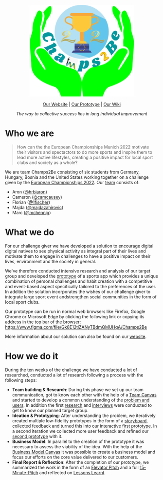 <p align="center">
  <a href="https://gxc-int-innovation-challenge21.github.io/gxc-team-23/">
    <img src="https://github.com/gxc-int-innovation-challenge21/gxc-team-23/blob/72470f584390af980a085272c925e9d5d1933652/01%20-%20Team%20&%20Ideation/Champs2Be-Logo.png" alt="Team logo" height="300">
  </a>
<p align="middle"><a href="https://gxc-int-innovation-challenge21.github.io/gxc-team-23/">Our Website</a> | <a href="https://www.figma.com/file/Gk8E12tlZANyTBdmQMUHqA/Champs2Be">Our Prototype</a> | <a href="https://github.com/gxc-int-innovation-challenge21/gxc-team-23/wiki">Our Wiki</a></p>  
<p align="middle"><em>The way to collective success lies in long individual improvement</em></p>

</p>

# Who we are
> How can the the European Championships Munich 2022 motivate their visitors and spectactors to do more sports and inspire them to lead more active lifestyles, creating a positive impact for local sport clubs and society as a whole?
 
We are team Champs2Be consisting of six students from Germany, Hungary, Bosnia and the United States working together on a challenge given by the [European Championships 2022](https://www.europeanchampionships.com/2022munich). Our [team](https://github.com/gxc-int-innovation-challenge21/gxc-team-23/graphs/contributors) consists of:
* Aron ([@hrbiaron](https://github.com/hrbiaron))
* Cameron ([@camcausey](https://github.com/camcausey))
* Florian ([@1fischer](https://github.com/1fischer))
* Majda ([@majdazahirovic](https://github.com/majdazahirovic))
* Marc ([@mchennig](https://github.com/mchennig))

# What we do
For our challenge giver we have developed a solution to encourage digital digital natives to see physical activity as integral part of their lives and motivate them to engage in challenges to have a positive impact on their lives, environment and the society in general.

We've therefore conducted intensive research and analysis of our target group and developed the [prototype](https://www.figma.com/file/Gk8E12tlZANyTBdmQMUHqA/Champs2Be) of a sports app which provides a unique combination of personal challenges and habit creation with a competitive and event-based aspect specifically tailored to the preferences of the user. In addition the solution incorporates the wishes of our challenge giver to integrate large sport event andstrengthen social communities in the form of local sport clubs.

Our prototype can be run in normal web browsers like Firefox, Google Chrome or Microsoft Edge by clicking the following link or copying its address in the top bar of the browser: https://www.figma.com/file/Gk8E12tlZANyTBdmQMUHqA/Champs2Be

More information about our solution can also be found on our [website](https://gxc-int-innovation-challenge21.github.io/gxc-team-23).

# How we do it
During the ten weeks of the challenge we have conducted a lot of researched, conducted a lot of research following a process with the following steps:

* **Team building & Research**: During this phase we set up our team communication, got to know each other with the help of a [Team Canvas](https://github.com/gxc-int-innovation-challenge21/gxc-team-23/wiki/Team-Canvas) and started to develop a common understanding of the [problem and users](https://github.com/gxc-int-innovation-challenge21/gxc-team-23/wiki/Empathy-Map-and-Problem-Statement). In addition the first [research](https://github.com/gxc-int-innovation-challenge21/gxc-team-23/wiki/Challenge-and-Problem-Research) and [interviews](https://github.com/gxc-int-innovation-challenge21/gxc-team-23/wiki/Conducted-Interviews) were conducted to get to know our planned target group. 
* **Ideation & Prototyping**: After understanding the problem, we iteratively created multiple low-fidelity prototypes in the form of a [storyboard](https://github.com/gxc-int-innovation-challenge21/gxc-team-23/wiki/Storyboard), collected feedback and turned this into our interactive [first prototype](https://github.com/gxc-int-innovation-challenge21/gxc-team-23/wiki/Sprint-1:-Prototype-App-Design). In a second iteration we collected more user feedback and refined our [second prototype](https://github.com/gxc-int-innovation-challenge21/gxc-team-23/wiki/Sprint-2:-Second-Prototype-Iteration) with it.
* **Business Model**: In parallel to the creation of the prototype it was necessary to assess the viability of the idea. With the help of the [Business Model Canvas](https://github.com/gxc-int-innovation-challenge21/gxc-team-23/wiki/Business-Model-Canvas) it was possible to create a business model and focus our efforts on the core value delivered to our customers.
* **Final Report & Reflection**: After the completion of our prototype, we summarized the work in the form of an [Elevator Pitch](https://github.com/gxc-int-innovation-challenge21/gxc-team-23/blob/main/05%20-%20Presentation%20%26%20Report/Elevetor-Pitch_PDF.pdf) and a full [15-Minute-Pitch](https://prezi.com/view/yCNgEl4Dc2LND4d6ShRo/) and reflected on [Lessons Learnt](https://github.com/gxc-int-innovation-challenge21/gxc-team-23/wiki/Team-Reflection).


